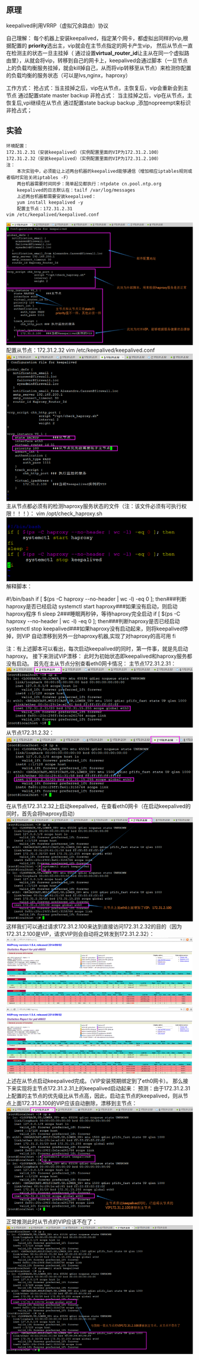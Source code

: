 ## 原理


keepalived利用VRRP（虚拟冗余路由）协议

自己理解：
    每个机器上安装keepalived，指定某个网卡，都虚拟出同样的vip,根据配置的 **priority**选出主，vip就会在主节点指定的网卡产生vip，
    然后从节点一直在检测主的状态一旦主挂掉（ 通过设置**virtual_router_id**让主从在同一个虚拟路由里），从就会将vip，转移到自己的网卡上，keepalived会通过脚本（一旦节点上的负载均衡服务挂掉，就会kill掉自己，从而将vip转移至从节点）来检测你配置的负载均衡的服务状态（可以是lvs,nginx，haproxy）

工作方式：
    抢占式：当主挂掉之后，vip在从节点，主恢复后，vip会重新会到主节点
        通过配置state master backup
    非抢占式： 当主挂掉之后，vip在从节点，主恢复后,vpi继续在从节点
        通过配置state backup backup ,添加nopreempt来标识非抢占式；



## 实验


    环境配置：
    172.31.2.31（安装keepalived）（实例配置里面的VIP为172.31.2.100）
    172.31.2.32（安装keepalived）（实例配置里面的VIP为172.31.2.100）
    注：
        本次实验中，必须能让上述两台机器的keepalived能够通信（增加相应iptables规则或者临时实验关闭iptables -F）
        两台机器需要时间同步：简单起见都执行：ntpdate cn.pool.ntp.org
        keepalived的日志默认在：tailf /var/log/messages
        上述两台机器都需要安装keepalived：
        yum install keepalived -y
        配置主节点：172.31.2.31
    vim /etc/keepalived/keepalived.conf
![file://c:\users\baoyon~1\appdata\local\temp\tmpdkdu_6\1.png](keeplived.assets/1.png)
配置从节点：172.31.2.32
vim /etc/keepalived/keepalived.conf
![file://c:\users\baoyon~1\appdata\local\temp\tmpdkdu_6\2.png](keeplived.assets/2.png)
主从节点都必须有的检测haproxy服务状态的文件（注：该文件必须有可执行权限！！！）：
vim /opt/check_haproxy.sh 
![file://c:\users\baoyon~1\appdata\local\temp\tmpdkdu_6\3.png](keeplived.assets/3.png)
解释脚本：

\#!/bin/bash
if [ $(ps -C haproxy --no-header | wc -l) -eq 0 ]; then###判断haproxy是否已经启动
     systemctl start haproxy###如果没有启动，则启动haproxy程序
fi
sleep 2###睡眠两秒钟，等待haproxy完全启动
if [ $(ps -C haproxy --no-header | wc -l) -eq 0 ]; then###判断haproxy是否已经启动
      systemctl stop keepalived###如果haproxy没有启动起来，则将keepalived停掉，则VIP
                        自动漂移到另外一台haproxy机器,实现了对haproxy的高可用
fi


注：有上述脚本可以看出，每次启动keepalived的同时，第一件事，就是先启动haproxy。
接下来测试VIP漂移：
此时为初始状态即keepalived和haproxy服务都没有启动。
首先在主从节点分别查看eth0网卡情况：
主节点172.31.2.31：
![file://c:\users\baoyon~1\appdata\local\temp\tmpdkdu_6\4.png](keeplived.assets/4.png)
从节点172.31.2.32：
![file://c:\users\baoyon~1\appdata\local\temp\tmpdkdu_6\5.png](keeplived.assets/5.png)
在从节点172.31.2.32上启动keepalived，在查看eth0网卡（在启动keepalived的同时，首先会将haproxy启动）
![file://c:\users\baoyon~1\appdata\local\temp\tmpdkdu_6\6.png](keeplived.assets/6.png)
这样我们可以通过请求172.31.2.100来达到直接访问172.31.2.32的目的（因为172.31.2.100是VIP，请求VIP则会自动将之转发到172.31.2.32）：
![file://c:\users\baoyon~1\appdata\local\temp\tmpdkdu_6\7.png](keeplived.assets/7.png)
![file://c:\users\baoyon~1\appdata\local\temp\tmpdkdu_6\8.png](keeplived.assets/8.png)
上述在从节点启动keepalived完成。（VIP安装预期绑定到了eth0网卡）。
那么接下来实现将主节点172.31.2.31上的keepalived启动起来：
预测：由于172.31.2.31上配置的主节点的优先级比从节点高，因此，启动主节点的keepalived，则从节点上面172.31.2.100的VIP应该自动删除，漂移到主节点：
![file://c:\users\baoyon~1\appdata\local\temp\tmpdkdu_6\9.png](keeplived.assets/9.png)
正常推测此时从节点的VIP应该不在了：
![file://c:\users\baoyon~1\appdata\local\temp\tmpdkdu_6\10.png](keeplived.assets/10.png)